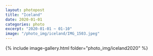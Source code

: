 ```yaml
---
layout: photopost
title: "Iceland"
date: 2020-01-01
categories: photo
excerpt: "2020-01-01 ~ 01-10"
image: "/photo_img/iceland/IMG_1503.jpeg"
---
```


{% include image-gallery.html folder="photo_img/iceland2020" %}